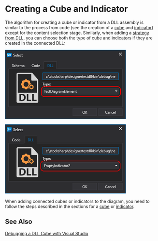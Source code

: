 # Creating a Cube and Indicator

The algorithm for creating a cube or indicator from a DLL assembly is similar to the process from code (see the creation of a [cube](Designer_Combine_Source_code_and_standard_elements.md) and [indicator](Designer_Creating_indicator_from_source_code.md)) except for the content selection stage. Similarly, when adding a [strategy from DLL](Designer_Creating_strategy_from_dll.md), you can choose both the type of cube and indicators if they are created in the connected DLL:

![Designer_Import_Element_00](../images/Designer_Import_Element_00.png)

![Designer_Import_Indicator_00](../images/Designer_Import_Indicator_00.png)

When adding connected cubes or indicators to the diagram, you need to follow the steps described in the sections for a [cube](Designer_Combine_Source_code_and_standard_elements.md) or [indicator](Designer_Creating_indicator_from_source_code.md).

## See Also

[Debugging a DLL Cube with Visual Studio](Designer_Debugging_DLL_using_Visual_Studio.md)
